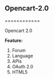 <h2>Opencart-2.0</h2>
============

Opencart 2.0


<strong>Feature:</strong>
1. Forum <br />
2. Language <br />
3. APIs <br />
4. OAuth 2.0 <br />
5. HTML5 <br />
